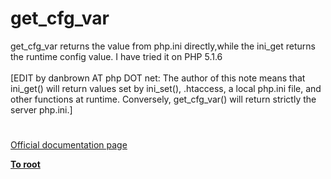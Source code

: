 # get_cfg_var



get_cfg_var returns the value from php.ini directly,while the ini_get returns   the runtime config value. I have tried it on PHP 5.1.6<br><br>[EDIT by danbrown AT php DOT net: The author of this note means that ini_get() will return values set by ini_set(), .htaccess, a local php.ini file, and other functions at runtime.  Conversely, get_cfg_var() will return strictly the server php.ini.]  

#

[Official documentation page](https://www.php.net/manual/en/function.get-cfg-var.php)

**[To root](/README.md)**